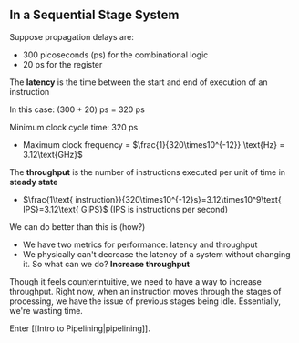 ## In a Sequential Stage System

Suppose propagation delays are:

- 300 picoseconds (ps) for the combinational logic
- 20 ps for the register

The **latency** is the time between the start and end of execution of an instruction

In this case: (300 + 20) ps = 320 ps

Minimum clock cycle time: 320 ps

- Maximum clock frequency = $\frac{1}{320\times10^{-12}} \text{Hz} = 3.12\text{GHz}$

The **throughput** is the number of instructions executed per unit of time in **steady state**

- $\frac{1\text{ instruction}}{320\times10^{-12}s}=3.12\times10^9\text{ IPS}=3.12\text{ GIPS}$ (IPS is instructions per second)

We can do better than this is (how?)

- We have two metrics for performance: latency and throughput
- We physically can't decrease the latency of a system without changing it. So what can we do? **Increase throughput**

Though it feels counterintuitive, we need to have a way to increase throughput. Right now, when an instruction moves through the stages of processing, we have the issue of previous stages being idle. Essentially, we're wasting time.

Enter [[Intro to Pipelining|pipelining]].

